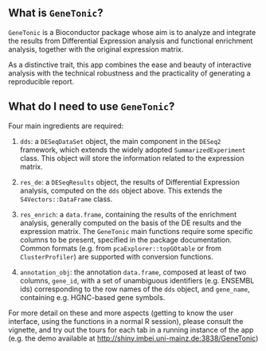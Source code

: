 ## What is `GeneTonic`?

`GeneTonic` is a Bioconductor package whose aim is to analyze and integrate the results from Differential Expression analysis and functional enrichment analysis, together with the original expression matrix.

As a distinctive trait, this app combines the ease and beauty of interactive analysis with the technical robustness and the practicality of generating a reproducible report.

## What do I need to use `GeneTonic`?

Four main ingredients are required:

1. `dds`: a `DESeqDataSet` object, the main component in the `DESeq2` framework, which extends the widely adopted `SummarizedExperiment` class. This object will store the information related to the expression matrix.

2. `res_de`: a `DESeqResults` object, the results of Differential Expression analysis, computed on the `dds` object above. This extends the `S4Vectors::DataFrame` class.

3. `res_enrich`: a `data.frame`, containing the results of the enrichment analysis, generally computed on the basis of the DE results and the expression matrix. The `GeneTonic` main functions require some specific columns to be present, specified in the package documentation. Common formats (e.g. from `pcaExplorer::topGOtable` or from `ClusterProfiler`) are supported with conversion functions.

4. `annotation_obj`: the annotation `data.frame`, composed at least of two columns, `gene_id`, with a set of unambiguous identifiers (e.g. ENSEMBL ids) corresponding to the row names of the `dds` object, and `gene_name`, containing e.g. HGNC-based gene symbols. 

For more detail on these and more aspects (getting to know the user interface, using the functions in a normal R session), please consult the vignette, and try out the tours for each tab in a running instance of the app (e.g. the demo available at http://shiny.imbei.uni-mainz.de:3838/GeneTonic)
